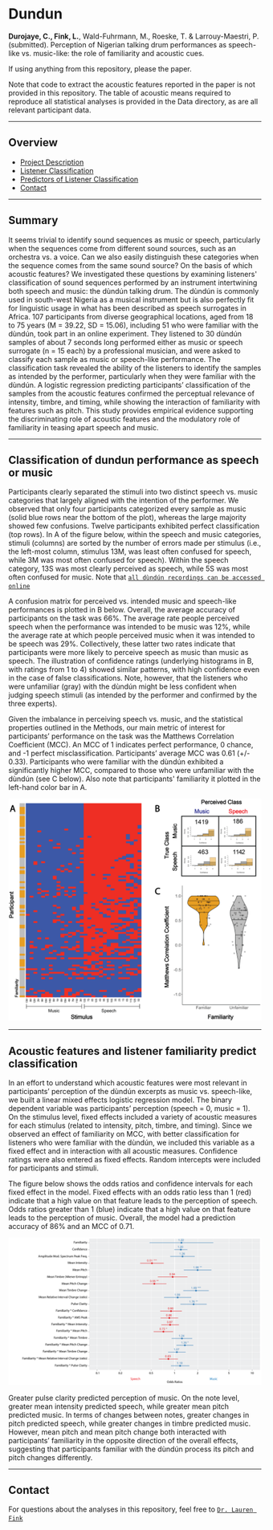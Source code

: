 # Dundun

**Durojaye, C., Fink, L.**, Wald-Fuhrmann, M., Roeske, T. & Larrouy-Maestri, P. (submitted). Perception of Nigerian talking drum performances as speech-like vs. music-like: the role of familiarity and acoustic cues. 

If using anything from this repository, please the paper.

Note that code to extract the acoustic features reported in the paper is not provided in this repository. The table of acoustic means required to reproduce all statistical analyses is provided in the Data directory, as are all relevant participant data. 


___
## Overview

- [Project Description](#summary)
- [Listener Classification](#Classification-of-dundun-performance-as-speech-or-music)
- [Predictors of Listener Classification](#Acoustic-features-and-listener-familiarity-predict-classification)
- [Contact](#contact)

___
## Summary
It seems trivial to identify sound sequences as music or speech, particularly when the sequences come from different sound sources, such as an orchestra vs. a voice. Can we also easily distinguish these categories when the sequence comes from the same sound source? On the basis of which acoustic features? We investigated these questions by examining listeners' classification of sound sequences performed by an instrument intertwining both speech and music: the dùndún talking drum. The dùndún is commonly used in south-west Nigeria as a musical instrument but is also perfectly fit for linguistic usage in what has been described as speech surrogates in Africa. 107 participants from diverse geographical locations, aged from 18 to 75 years (M = 39.22, SD = 15.06), including 51 who were familiar with the dùndún, took part in an online experiment. They listened to 30 dùndún samples of about 7 seconds long performed either as music or speech surrogate (n = 15 each) by a professional musician, and were asked to classify each sample as music or speech-like performance. The classification task revealed the ability of the listeners to identify the samples as intended by the performer, particularly when they were familiar with the dùndún. A logistic regression predicting participants’ classification of the samples from the acoustic features confirmed the perceptual relevance of intensity, timbre, and timing, while showing the interaction of familiarity with features such as pitch. This study provides empirical evidence supporting the discriminating role of acoustic features and the modulatory role of familiarity in teasing apart speech and music.

___
## Classification of dundun performance as speech or music
Participants clearly separated the stimuli into two distinct speech vs. music categories that largely aligned with the intention of the performer. We observed that only four participants categorized every sample as music (solid blue rows near the bottom of the plot), whereas the large majority showed few confusions. Twelve participants exhibited perfect classification (top rows). In A of the figure below, within the speech and music categories, stimuli (columns) are sorted by the number of errors made per stimulus (i.e., the left-most column, stimulus 13M, was least often confused for speech, while 3M was most often confused for speech). Within the speech category, 13S was most clearly perceived as speech, while 5S was most often confused for music. Note that <a href="https://edmond.mpdl.mpg.de/imeji/collection/ovmWl7rLtIiGSv1v" target="_blank">`all dùndún recordings can be accessed online`</a>

A confusion matrix for perceived vs. intended music and speech-like performances is plotted in B below. Overall, the average accuracy of participants on the task was 66%. The average rate people perceived speech when the performance was intended to be music was 12%, while the average rate at which people perceived music when it was intended to be speech was 29%. Collectively, these latter two rates indicate that participants were more likely to perceive speech as music than music as speech. The illustration of confidence ratings (underlying histograms in B, with ratings from 1 to 4) showed similar patterns, with high confidence even in the case of false classifications. Note, however, that the listeners who were unfamiliar (gray) with the dùndún might be less confident when judging speech stimuli (as intended by the performer and confirmed by the three experts).   

Given the imbalance in perceiving speech vs. music, and the statistical properties outlined in the Methods, our main metric of interest for participants’ performance on the task was the Matthews Correlation Coefficient (MCC). An MCC of 1 indicates perfect performance, 0 chance, and -1 perfect misclassification. Participants’ average MCC was 0.61 (+/- 0.33). Participants who were familiar with the dùndún exhibited a significantly higher MCC, compared to those who were unfamiliar with the dùndún (see C below). Also note that participants' familiarity it plotted in the left-hand color bar in A. 

![image](/images/dundun_fig4_perception_violinMCC.png)

___
## Acoustic features and listener familiarity predict classification
In an effort to understand which acoustic features were most relevant in participants’ perception of the dùndún excerpts as music vs. speech-like, we built a linear mixed effects logistic regression model. The binary dependent variable was participants’ perception (speech = 0, music = 1). On the stimulus level, fixed effects included a variety of acoustic measures for each stimulus (related to intensity, pitch, timbre, and timing). Since we observed an effect of familiarity on MCC, with better classification for listeners who were familiar with the dùndún, we included this variable as a fixed effect and in interaction with all acoustic measures. Confidence ratings were also entered as fixed effects. Random intercepts were included for participants and stimuli. 

The figure below shows the odds ratios and confidence intervals for each fixed effect in the model. Fixed effects with an odds ratio less than 1 (red) indicate that a high value on that feature leads to the perception of speech. Odds ratios greater than 1 (blue) indicate that a high value on that feature leads to the perception of music. Overall, the model had a prediction accuracy of 86% and an MCC of 0.71. 

![image](/images/dundun_fig5_perception_logisticMod.png)

Greater pulse clarity predicted perception of music. On the note level, greater mean intensity predicted speech, while greater mean pitch predicted music. In terms of changes between notes, greater changes in pitch predicted speech, while greater changes in timbre predicted music. However, mean pitch and mean pitch change both interacted with participants’ familiarity in the opposite direction of the overall effects, suggesting that participants familiar with the dùndún process its pitch and pitch changes differently.

___
## Contact
For questions about the analyses in this repository, feel free to <a href="https://lkfink.github.io/" target="_blank">`Dr. Lauren Fink`</a>

